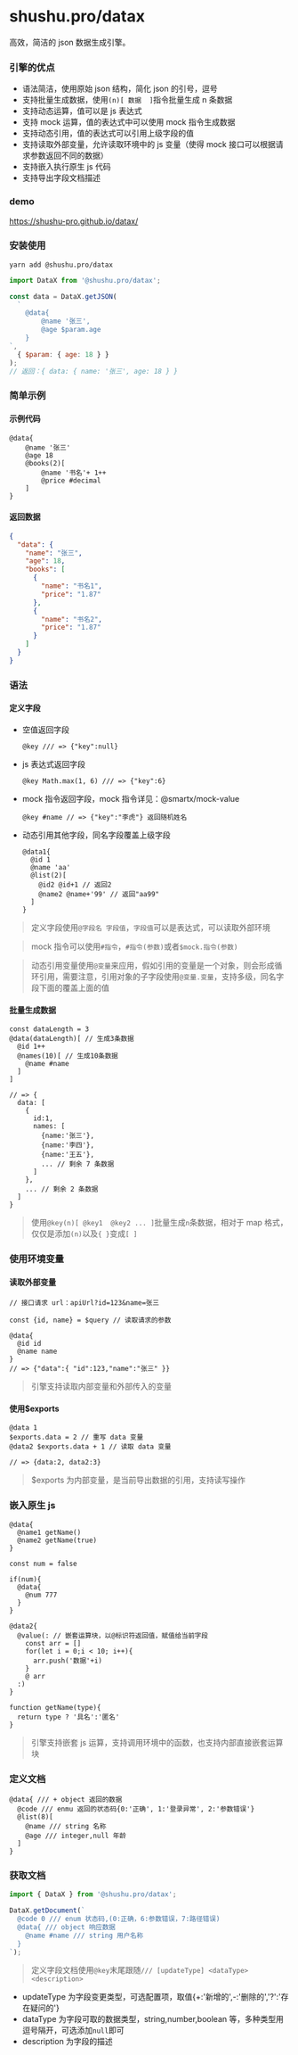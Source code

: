 # shushu.pro/datax

高效，简洁的 json 数据生成引擎。

### 引擎的优点

- 语法简洁，使用原始 json 结构，简化 json 的引号，逗号
- 支持批量生成数据，使用`(n)[ 数据  ]`指令批量生成 n 条数据
- 支持动态运算，值可以是 js 表达式
- 支持 mock 运算，值的表达式中可以使用 mock 指令生成数据
- 支持动态引用，值的表达式可以引用上级字段的值
- 支持读取外部变量，允许读取环境中的 js 变量（使得 mock 接口可以根据请求参数返回不同的数据）
- 支持嵌入执行原生 js 代码
- 支持导出字段文档描述

### demo

https://shushu-pro.github.io/datax/

### 安装使用

```
yarn add @shushu.pro/datax
```

```js
import DataX from '@shushu.pro/datax';

const data = DataX.getJSON(
  `
    @data{
        @name '张三',
        @age $param.age
    }
`,
  { $param: { age: 18 } }
);
// 返回：{ data: { name: '张三', age: 18 } }
```

### 简单示例

#### 示例代码

```
@data{
    @name '张三'
    @age 18
    @books(2)[
        @name '书名'+ 1++
        @price #decimal
    ]
}
```

#### 返回数据

```json
{
  "data": {
    "name": "张三",
    "age": 18,
    "books": [
      {
        "name": "书名1",
        "price": "1.87"
      },
      {
        "name": "书名2",
        "price": "1.87"
      }
    ]
  }
}
```

### 语法

#### 定义字段

- 空值返回字段
  ```
  @key /// => {"key":null}
  ```
- js 表达式返回字段
  ```
  @key Math.max(1, 6) /// => {"key":6}
  ```
- mock 指令返回字段，mock 指令详见：@smartx/mock-value
  ```
  @key #name // => {"key":"李虎"} 返回随机姓名
  ```
- 动态引用其他字段，同名字段覆盖上级字段

  ```
  @data1{
    @id 1
    @name 'aa'
    @list(2)[
      @id2 @id+1 // 返回2
      @name2 @name+'99' // 返回"aa99"
    ]
  }
  ```

> 定义字段使用`@字段名 字段值`，`字段值`可以是表达式，可以读取外部环境

> mock 指令可以使用`#指令`，`#指令(参数)`或者`$mock.指令(参数)`

> 动态引用变量使用`@变量`来应用，假如引用的变量是一个对象，则会形成循环引用，需要注意，引用对象的子字段使用`@变量.变量`，支持多级，同名字段下面的覆盖上面的值

#### 批量生成数据

```
const dataLength = 3
@data(dataLength)[ // 生成3条数据
  @id 1++
  @names(10)[ // 生成10条数据
    @name #name
  ]
]

// => {
  data: [
    {
      id:1,
      names: [
        {name:'张三'},
        {name:'李四'},
        {name:'王五'},
        ... // 剩余 7 条数据
      ]
    },
    ... // 剩余 2 条数据
  ]
}

```

> 使用`@key(n)[ @key1  @key2 ... ]`批量生成`n`条数据，相对于 map 格式，仅仅是添加`(n)`以及`{ }`变成`[ ]`

### 使用环境变量

#### 读取外部变量

```
// 接口请求 url：apiUrl?id=123&name=张三

const {id, name} = $query // 读取请求的参数

@data{
  @id id
  @name name
}
// => {"data":{ "id":123,"name":"张三" }}
```

> 引擎支持读取内部变量和外部传入的变量

#### 使用$exports

```
@data 1
$exports.data = 2 // 重写 data 变量
@data2 $exports.data + 1 // 读取 data 变量

// => {data:2, data2:3}
```

> $exports 为内部变量，是当前导出数据的引用，支持读写操作

### 嵌入原生 js

```datax
@data{
  @name1 getName()
  @name2 getName(true)
}

const num = false

if(num){
  @data{
    @num 777
  }
}

@data2{
  @value(: // 嵌套运算块，以@标识符返回值，赋值给当前字段
    const arr = []
    for(let i = 0;i < 10; i++){
      arr.push('数据'+i)
    }
    @ arr
  :)
}

function getName(type){
  return type ? '具名':'匿名'
}
```

> 引擎支持嵌套 js 运算，支持调用环境中的函数，也支持内部直接嵌套运算块

### 定义文档

```
@data{ /// + object 返回的数据
  @code /// enmu 返回的状态码{0:'正确', 1:'登录异常', 2:'参数错误'}
  @list(8)[
    @name /// string 名称
    @age /// integer,null 年龄
  ]
}
```

### 获取文档

```ts
import { DataX } from '@shushu.pro/datax';

DataX.getDocument(`
  @code 0 /// enum 状态码,(0:正确，6:参数错误，7:路径错误)
  @data{ /// object 响应数据
    @name #name /// string 用户名称
  }
`);
```

> 定义字段文档使用`@key`末尾跟随`/// [updateType] <dataType> <description>`

- updateType 为字段变更类型，可选配置项，取值{+:'新增的',-:'删除的','?':'存在疑问的'}
- dataType 为字段可取的数据类型，string,number,boolean 等，多种类型用逗号隔开，可选添加`null`即可
- description 为字段的描述

